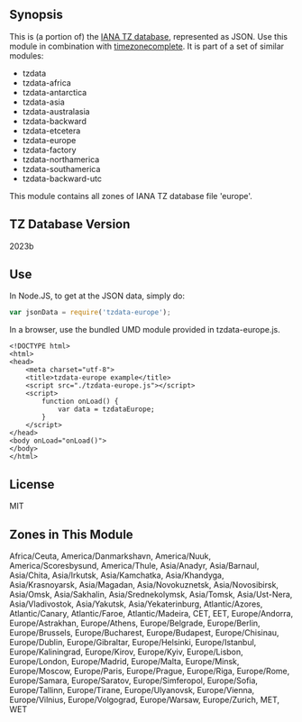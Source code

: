 
## Synopsis

This is (a portion of) the [IANA TZ database](https://www.iana.org/time-zones), represented as JSON. Use this module in combination with [timezonecomplete](https://www.npmjs.com/package/timezonecomplete).
It is part of a set of similar modules:
* tzdata
* tzdata-africa
* tzdata-antarctica
* tzdata-asia
* tzdata-australasia
* tzdata-backward
* tzdata-etcetera
* tzdata-europe
* tzdata-factory
* tzdata-northamerica
* tzdata-southamerica
* tzdata-backward-utc

This module contains all zones of IANA TZ database file 'europe'.



## TZ Database Version

2023b

## Use

In Node.JS, to get at the JSON data, simply do:

```javascript
var jsonData = require('tzdata-europe');
```

In a browser, use the bundled UMD module provided in tzdata-europe.js.

```
<!DOCTYPE html>
<html>
<head>
    <meta charset="utf-8">
    <title>tzdata-europe example</title>
    <script src="./tzdata-europe.js"></script>
    <script>
        function onLoad() {
            var data = tzdataEurope;
        }
    </script>
</head>
<body onLoad="onLoad()">
</body>
</html>
```

## License

MIT

## Zones in This Module

Africa/Ceuta, America/Danmarkshavn, America/Nuuk, America/Scoresbysund, America/Thule, Asia/Anadyr, Asia/Barnaul, Asia/Chita, Asia/Irkutsk, Asia/Kamchatka, Asia/Khandyga, Asia/Krasnoyarsk, Asia/Magadan, Asia/Novokuznetsk, Asia/Novosibirsk, Asia/Omsk, Asia/Sakhalin, Asia/Srednekolymsk, Asia/Tomsk, Asia/Ust-Nera, Asia/Vladivostok, Asia/Yakutsk, Asia/Yekaterinburg, Atlantic/Azores, Atlantic/Canary, Atlantic/Faroe, Atlantic/Madeira, CET, EET, Europe/Andorra, Europe/Astrakhan, Europe/Athens, Europe/Belgrade, Europe/Berlin, Europe/Brussels, Europe/Bucharest, Europe/Budapest, Europe/Chisinau, Europe/Dublin, Europe/Gibraltar, Europe/Helsinki, Europe/Istanbul, Europe/Kaliningrad, Europe/Kirov, Europe/Kyiv, Europe/Lisbon, Europe/London, Europe/Madrid, Europe/Malta, Europe/Minsk, Europe/Moscow, Europe/Paris, Europe/Prague, Europe/Riga, Europe/Rome, Europe/Samara, Europe/Saratov, Europe/Simferopol, Europe/Sofia, Europe/Tallinn, Europe/Tirane, Europe/Ulyanovsk, Europe/Vienna, Europe/Vilnius, Europe/Volgograd, Europe/Warsaw, Europe/Zurich, MET, WET
